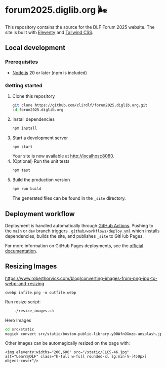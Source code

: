 # forum2025.diglib.org 🌬️

This repository contains the source for the DLF Forum 2025 website. The site is built with [Eleventy](https://www.11ty.dev/) and [Tailwind CSS](https://tailwindcss.com/).

## Local development

### Prerequisites
- [Node.js](https://nodejs.org/) 20 or later (npm is included)

### Getting started
1. Clone this repository
   ```bash
   git clone https://github.com/clirdlf/forum2025.diglib.org.git
   cd forum2025.diglib.org
   ```
2. Install dependencies
   ```bash
   npm install
   ```
3. Start a development server
   ```bash
   npm start
   ```
   Your site is now available at [http://localhost:8080](http://localhost:8080).
4. (Optional) Run the unit tests
   ```bash
   npm test
   ```
5. Build the production version
   ```bash
   npm run build
   ```
   The generated files can be found in the `_site` directory.

## Deployment workflow

Deployment is handled automatically through [GitHub Actions](https://github.com/features/actions). Pushing to the `main` or `dev` branch triggers `.github/workflows/deploy.yml` which installs dependencies, builds the site, and publishes `_site` to GitHub Pages.

For more information on GitHub Pages deployments, see the [official documentation](https://docs.github.com/en/pages).

## Resizing Images

<https://www.roberthorvick.com/blog/converting-images-from-png-jpg-to-webp-and-resizing>

    cwebp infile.png -o outfile.webp

Run resize script:

```bash
    ./resize_images.sh
```

Hero Images

```bash
cd src/static
magick convert src/static/boston-public-library-y0OWfnOGnzo-unsplash.jpg
```

Other images can be automagically resized on the page with:

    <img eleventy:widths="200,600" src="/static/CLCS-46.jpg" alt="Learn@DLF" class="h-full w-full rounded-xl lg:min-h-[450px] object-cover"/>
